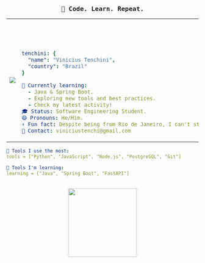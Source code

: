 ### <p style="font-family: monospace;" align = center>🔁 Code. Learn. Repeat.

<table align=center>
    <tr>
        <td style="width: 30%; vertical-align: middle;">
            <img src="https://s13.gifyu.com/images/b2d1W.gif">
        </td>
        <td style="width: 90%; align: center;">

<p style="font-family: monospace; font-size: 80px;">

```yaml
tenchini: {
  "name": "Vinicius Tenchini",
  "country": "Brazil"
}
```


</p>

```yaml
🌱 Currently learning:
  - Java & Spring Boot.
  - Exploring new tools and best practices.
  - Check my latest activity!
🎓 Status: Software Engineering Student.
😄 Pronouns: He/Him.
⚡ Fun fact: Despite being from Rio de Janeiro, I can't stand the heat.
📨 Contact: viniciustenchi@gmail.com
```

</td>
</tr>
</table>

```yaml
📌 Tools I use the most:
tools = ["Python", "JavaScript", "Node.js", "PostgreSQL", "Git"]
```
```yaml
📌 Tools I'm learning:
learning = ["Java", "Spring Boot", "FastAPI"]
```

<div align="center">
    <br/>
    <img height="180em" src="https://github-readme-stats.vercel.app/api/top-langs/?username=DANR1BEIRO&layout=compact&langs_count=16&theme=gotham"/>
</div>
